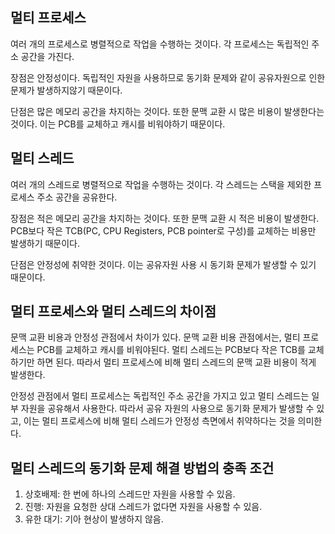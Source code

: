 ## 멀티 프로세스

여러 개의 프로세스로 병렬적으로 작업을 수행하는 것이다. 각 프로세스는 독립적인 주소 공간을 가진다.

장점은 안정성이다. 독립적인 자원을 사용하므로 동기화 문제와 같이 공유자원으로 인한 문제가 발생하지않기 때문이다.

단점은 많은 메모리 공간을 차지하는 것이다. 또한 문맥 교환 시 많은 비용이 발생한다는 것이다. 이는 PCB를 교체하고 캐시를 비워야하기 때문이다.

## 멀티 스레드

여러 개의 스레드로 병렬적으로 작업을 수행하는 것이다. 각 스레드는 스택을 제외한 프로세스 주소 공간을 공유한다.

장점은 적은 메모리 공간을 차지하는 것이다. 또한 문맥 교환 시 적은 비용이 발생한다. PCB보다 작은 TCB(PC, CPU Registers, PCB pointer로 구성)를 교체하는 비용만 발생하기 때문이다.

단점은 안정성에 취약한 것이다. 이는 공유자원 사용 시 동기화 문제가 발생할 수 있기 때문이다.

## 멀티 프로세스와 멀티 스레드의 차이점

문맥 교환 비용과 안정성 관점에서 차이가 있다.
문맥 교환 비용 관점에서는, 멀티 프로세스는 PCB를 교체하고 캐시를 비워야된다. 멀티 스레드는 PCB보다 작은 TCB를 교체하기만 하면 된다. 따라서 멀티 프로세스에 비해 멀티 스레드의 문맥 교환 비용이 적게 발생한다.

안정성 관점에서 멀티 프로세스는 독립적인 주소 공간을 가지고 있고 멀티 스레드는 일부 자원을 공유해서 사용한다. 따라서 공유 자원의 사용으로 동기화 문제가 발생할 수 있고, 이는 멀티 프로세스에 비해 멀티 스레드가 안정성 측면에서 취약하다는 것을 의미한다.

## 멀티 스레드의 동기화 문제 해결 방법의 충족 조건

1. 상호배제: 한 번에 하나의 스레드만 자원을 사용할 수 있음.
2. 진행: 자원을 요청한 상대 스레드가 없다면 자원을 사용할 수 있음.
3. 유한 대기: 기아 현상이 발생하지 않음.
